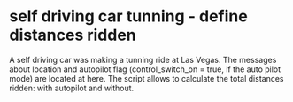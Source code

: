 # self driving car tunning - define distances ridden

A self driving car was making a tunning ride at Las Vegas. The messages about location and autopilot flag (control_switch_on = true, if the auto pilot mode) are located at here.
The script allows to calculate the total distances ridden: with autopilot and without.

